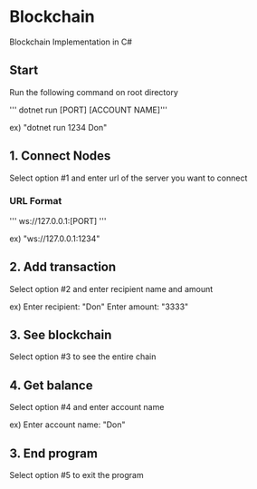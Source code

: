 # Blockchain

Blockchain Implementation in C#

## Start

Run the following command on root directory

''' dotnet run [PORT] [ACCOUNT NAME]'''

ex) "dotnet run 1234 Don"

## 1. Connect Nodes

Select option #1 and enter url of the server you want to connect

### URL Format

''' ws://127.0.0.1:[PORT] '''

ex) "ws://127.0.0.1:1234"

## 2. Add transaction

Select option #2 and enter recipient name and amount

ex) Enter recipient: "Don"
Enter amount: "3333"

## 3. See blockchain

Select option #3 to see the entire chain

## 4. Get balance

Select option #4 and enter account name

ex) Enter account name: "Don"

## 3. End program

Select option #5 to exit the program
